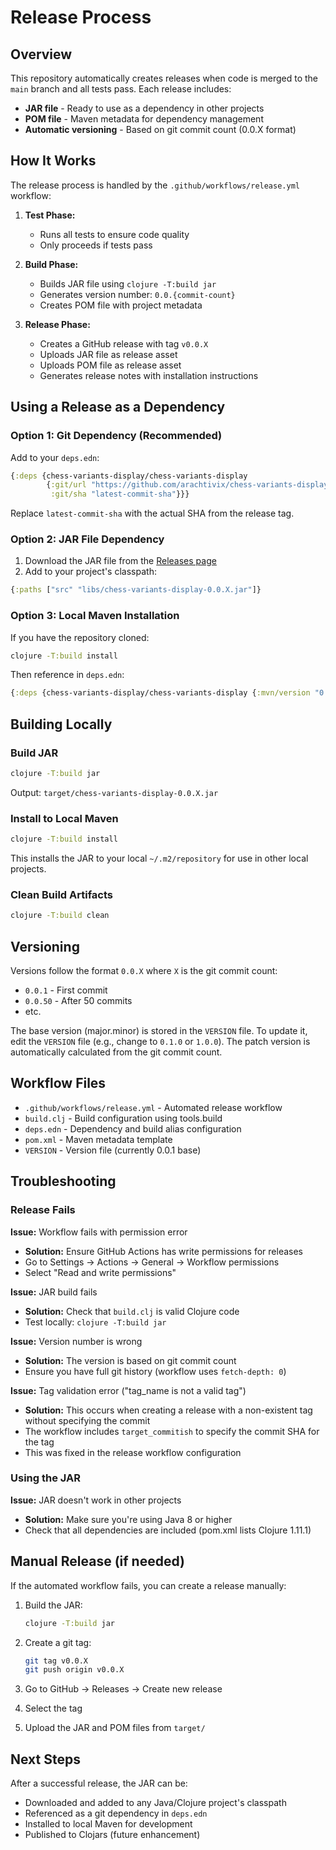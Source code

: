 # Release Process

## Overview

This repository automatically creates releases when code is merged to the `main` branch and all tests pass. Each release includes:

- **JAR file** - Ready to use as a dependency in other projects
- **POM file** - Maven metadata for dependency management
- **Automatic versioning** - Based on git commit count (0.0.X format)

## How It Works

The release process is handled by the `.github/workflows/release.yml` workflow:

1. **Test Phase:**
   - Runs all tests to ensure code quality
   - Only proceeds if tests pass

2. **Build Phase:**
   - Builds JAR file using `clojure -T:build jar`
   - Generates version number: `0.0.{commit-count}`
   - Creates POM file with project metadata

3. **Release Phase:**
   - Creates a GitHub release with tag `v0.0.X`
   - Uploads JAR file as release asset
   - Uploads POM file as release asset
   - Generates release notes with installation instructions

## Using a Release as a Dependency

### Option 1: Git Dependency (Recommended)

Add to your `deps.edn`:

```clojure
{:deps {chess-variants-display/chess-variants-display 
        {:git/url "https://github.com/arachtivix/chess-variants-display"
         :git/sha "latest-commit-sha"}}}
```

Replace `latest-commit-sha` with the actual SHA from the release tag.

### Option 2: JAR File Dependency

1. Download the JAR file from the [Releases page](https://github.com/arachtivix/chess-variants-display/releases)
2. Add to your project's classpath:

```clojure
{:paths ["src" "libs/chess-variants-display-0.0.X.jar"]}
```

### Option 3: Local Maven Installation

If you have the repository cloned:

```bash
clojure -T:build install
```

Then reference in `deps.edn`:

```clojure
{:deps {chess-variants-display/chess-variants-display {:mvn/version "0.0.X"}}}
```

## Building Locally

### Build JAR

```bash
clojure -T:build jar
```

Output: `target/chess-variants-display-0.0.X.jar`

### Install to Local Maven

```bash
clojure -T:build install
```

This installs the JAR to your local `~/.m2/repository` for use in other local projects.

### Clean Build Artifacts

```bash
clojure -T:build clean
```

## Versioning

Versions follow the format `0.0.X` where `X` is the git commit count:

- `0.0.1` - First commit
- `0.0.50` - After 50 commits
- etc.

The base version (major.minor) is stored in the `VERSION` file. To update it, edit the `VERSION` file (e.g., change to `0.1.0` or `1.0.0`). The patch version is automatically calculated from the git commit count.

## Workflow Files

- `.github/workflows/release.yml` - Automated release workflow
- `build.clj` - Build configuration using tools.build
- `deps.edn` - Dependency and build alias configuration
- `pom.xml` - Maven metadata template
- `VERSION` - Version file (currently 0.0.1 base)

## Troubleshooting

### Release Fails

**Issue:** Workflow fails with permission error
- **Solution:** Ensure GitHub Actions has write permissions for releases
- Go to Settings → Actions → General → Workflow permissions
- Select "Read and write permissions"

**Issue:** JAR build fails
- **Solution:** Check that `build.clj` is valid Clojure code
- Test locally: `clojure -T:build jar`

**Issue:** Version number is wrong
- **Solution:** The version is based on git commit count
- Ensure you have full git history (workflow uses `fetch-depth: 0`)

**Issue:** Tag validation error ("tag_name is not a valid tag")
- **Solution:** This occurs when creating a release with a non-existent tag without specifying the commit
- The workflow includes `target_commitish` to specify the commit SHA for the tag
- This was fixed in the release workflow configuration

### Using the JAR

**Issue:** JAR doesn't work in other projects
- **Solution:** Make sure you're using Java 8 or higher
- Check that all dependencies are included (pom.xml lists Clojure 1.11.1)

## Manual Release (if needed)

If the automated workflow fails, you can create a release manually:

1. Build the JAR:
   ```bash
   clojure -T:build jar
   ```

2. Create a git tag:
   ```bash
   git tag v0.0.X
   git push origin v0.0.X
   ```

3. Go to GitHub → Releases → Create new release
4. Select the tag
5. Upload the JAR and POM files from `target/`

## Next Steps

After a successful release, the JAR can be:

- Downloaded and added to any Java/Clojure project's classpath
- Referenced as a git dependency in `deps.edn`
- Installed to local Maven for development
- Published to Clojars (future enhancement)
